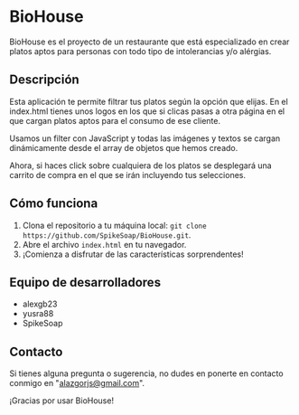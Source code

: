 # BioHouse

BioHouse es el proyecto de un restaurante que está especializado en crear platos aptos para personas con todo tipo de intolerancias y/o alérgias.

## Descripción

Esta aplicación te permite filtrar tus platos según la opción que elijas. En el index.html tienes unos logos en los que si clicas pasas a otra página en el que cargan platos aptos para el consumo de ese cliente. 

Usamos un filter con JavaScript y todas las imágenes y textos se cargan dinámicamente desde el array de objetos que hemos creado.

Ahora, si haces click sobre cualquiera de los platos se desplegará una carrito de compra en el que se irán incluyendo tus selecciones.

## Cómo funciona

1. Clona el repositorio a tu máquina local: `git clone https://github.com/SpikeSoap/BioHouse.git`.
2. Abre el archivo `index.html` en tu navegador.
3. ¡Comienza a disfrutar de las características sorprendentes!

## Equipo de desarrolladores

- alexgb23
- yusra88
- SpikeSoap 


## Contacto

Si tienes alguna pregunta o sugerencia, no dudes en ponerte en contacto conmigo en "alazgorjs@gmail.com".

¡Gracias por usar BioHouse!